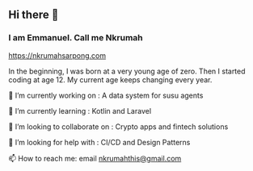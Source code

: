 ## Hi there 👋
### I am Emmanuel. Call me Nkrumah

https://nkrumahsarpong.com

In the beginning, I was born at a very young age of zero.
Then I started coding at age 12.
My current age keeps changing every year.

🔭 I’m currently working on : A data system for susu agents

🌱 I’m currently learning : Kotlin and Laravel

👯 I’m looking to collaborate on : Crypto apps and fintech solutions

🤔 I’m looking for help with : CI/CD and Design Patterns

📫 How to reach me: email nkrumahthis@gmail.com
